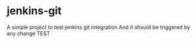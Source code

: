# jenkins-git

A simple project to test jenkins git integration
And it should be triggered by any change
TEST
